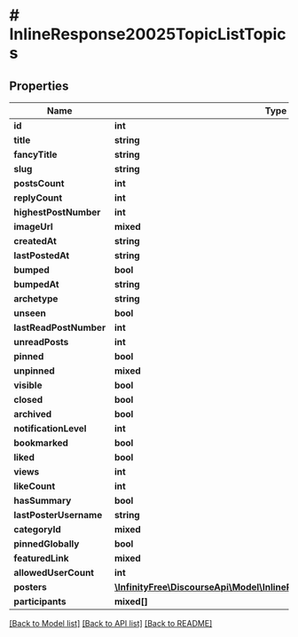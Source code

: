# # InlineResponse20025TopicListTopics

## Properties

Name | Type | Description | Notes
------------ | ------------- | ------------- | -------------
**id** | **int** |  | [optional]
**title** | **string** |  | [optional]
**fancyTitle** | **string** |  | [optional]
**slug** | **string** |  | [optional]
**postsCount** | **int** |  | [optional]
**replyCount** | **int** |  | [optional]
**highestPostNumber** | **int** |  | [optional]
**imageUrl** | **mixed** |  | [optional]
**createdAt** | **string** |  | [optional]
**lastPostedAt** | **string** |  | [optional]
**bumped** | **bool** |  | [optional]
**bumpedAt** | **string** |  | [optional]
**archetype** | **string** |  | [optional]
**unseen** | **bool** |  | [optional]
**lastReadPostNumber** | **int** |  | [optional]
**unreadPosts** | **int** |  | [optional]
**pinned** | **bool** |  | [optional]
**unpinned** | **mixed** |  | [optional]
**visible** | **bool** |  | [optional]
**closed** | **bool** |  | [optional]
**archived** | **bool** |  | [optional]
**notificationLevel** | **int** |  | [optional]
**bookmarked** | **bool** |  | [optional]
**liked** | **bool** |  | [optional]
**views** | **int** |  | [optional]
**likeCount** | **int** |  | [optional]
**hasSummary** | **bool** |  | [optional]
**lastPosterUsername** | **string** |  | [optional]
**categoryId** | **mixed** |  | [optional]
**pinnedGlobally** | **bool** |  | [optional]
**featuredLink** | **mixed** |  | [optional]
**allowedUserCount** | **int** |  | [optional]
**posters** | [**\InfinityFree\DiscourseApi\Model\InlineResponse20024TopicListPosters[]**](InlineResponse20024TopicListPosters.md) |  | [optional]
**participants** | **mixed[]** |  | [optional]

[[Back to Model list]](../../README.md#models) [[Back to API list]](../../README.md#endpoints) [[Back to README]](../../README.md)
